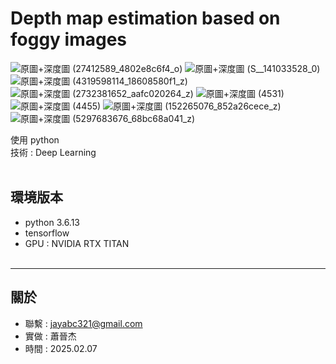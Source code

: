 # Depth map estimation based on foggy images
![原圖+深度圖 (27412589_4802e8c6f4_o)](https://github.com/user-attachments/assets/cb0f6ff0-747d-41da-9622-e60c3510b067)
![原圖+深度圖 (S__141033528_0)](https://github.com/user-attachments/assets/6dd04840-4644-4333-b43c-2626b081910d)
![原圖+深度圖 (4319598114_18608580f1_z)](https://github.com/user-attachments/assets/b37a11a7-ae6b-4c23-98ca-f88b5e8e5074)
![原圖+深度圖 (2732381652_aafc020264_z)](https://github.com/user-attachments/assets/e39f6467-d655-44d5-acb2-d65d2f34e347)
![原圖+深度圖 (4531)](https://github.com/user-attachments/assets/74ba5817-0314-48c6-8b72-f1d057406d2b)
![原圖+深度圖 (4455)](https://github.com/user-attachments/assets/3bd58ce2-65fe-4aa4-9703-3b409d0bdb93)
![原圖+深度圖 (152265076_852a26cece_z)](https://github.com/user-attachments/assets/c7de6678-be87-4ad1-839b-baace3824bd3)
![原圖+深度圖 (5297683676_68bc68a041_z)](https://github.com/user-attachments/assets/1291d1fd-4750-438e-b0f0-cd16d89299d3)







使用 python<br>
技術 : Deep Learning<br><br>



環境版本
---
- python 3.6.13 
- tensorflow 
- GPU : NVIDIA RTX TITAN<br><br>


---
關於
---

- 聯繫 : jayabc321@gmail.com
- 實做 : 蕭晉杰
- 時間 : 2025.02.07
